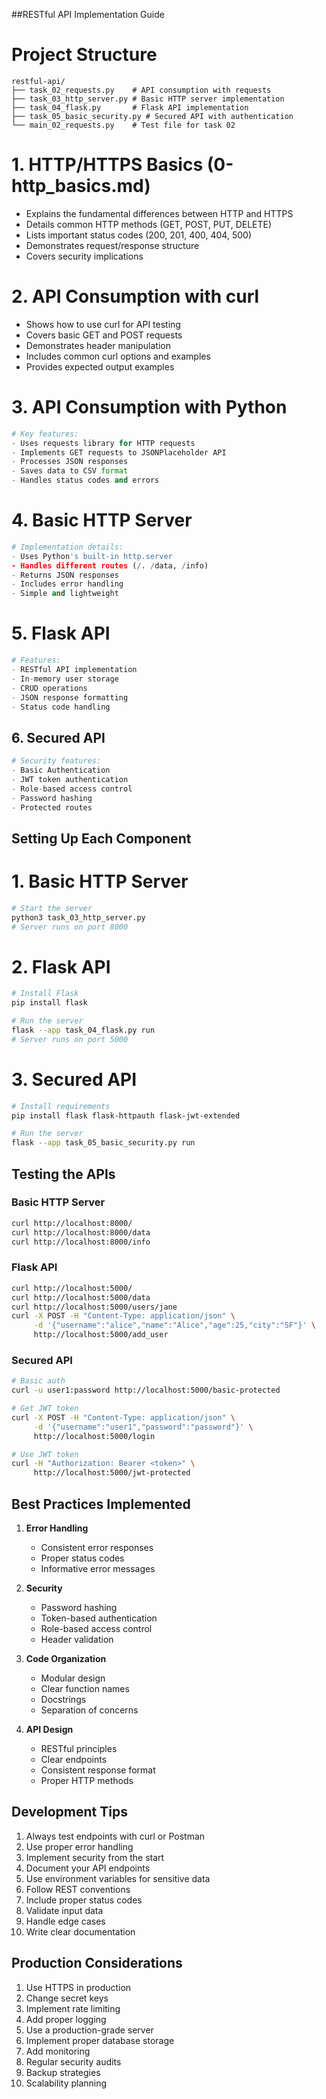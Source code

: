 ##RESTful API Implementation Guide

# Project Structure
```
restful-api/
├── task_02_requests.py    # API consumption with requests
├── task_03_http_server.py # Basic HTTP server implementation
├── task_04_flask.py       # Flask API implementation
├── task_05_basic_security.py # Secured API with authentication
└── main_02_requests.py    # Test file for task 02
```

# 1. HTTP/HTTPS Basics (0-http_basics.md)
- Explains the fundamental differences between HTTP and HTTPS
- Details common HTTP methods (GET, POST, PUT, DELETE)
- Lists important status codes (200, 201, 400, 404, 500)
- Demonstrates request/response structure
- Covers security implications

#  2. API Consumption with curl 
- Shows how to use curl for API testing
- Covers basic GET and POST requests
- Demonstrates header manipulation
- Includes common curl options and examples
- Provides expected output examples

# 3. API Consumption with Python 
```python
# Key features:
- Uses requests library for HTTP requests
- Implements GET requests to JSONPlaceholder API
- Processes JSON responses
- Saves data to CSV format
- Handles status codes and errors
```

#  4. Basic HTTP Server 
```python
# Implementation details:
- Uses Python's built-in http.server
- Handles different routes (/. /data, /info)
- Returns JSON responses
- Includes error handling
- Simple and lightweight
```

# 5. Flask API 
```python
# Features:
- RESTful API implementation
- In-memory user storage
- CRUD operations
- JSON response formatting
- Status code handling
```

## 6. Secured API
```python
# Security features:
- Basic Authentication
- JWT token authentication
- Role-based access control
- Password hashing
- Protected routes
```

## Setting Up Each Component

# 1. Basic HTTP Server
```bash
# Start the server
python3 task_03_http_server.py
# Server runs on port 8000
```

# 2. Flask API
```bash
# Install Flask
pip install flask

# Run the server
flask --app task_04_flask.py run
# Server runs on port 5000
```

# 3. Secured API
```bash
# Install requirements
pip install flask flask-httpauth flask-jwt-extended

# Run the server
flask --app task_05_basic_security.py run
```

## Testing the APIs

### Basic HTTP Server
```bash
curl http://localhost:8000/
curl http://localhost:8000/data
curl http://localhost:8000/info
```

### Flask API
```bash
curl http://localhost:5000/
curl http://localhost:5000/data
curl http://localhost:5000/users/jane
curl -X POST -H "Content-Type: application/json" \
     -d '{"username":"alice","name":"Alice","age":25,"city":"SF"}' \
     http://localhost:5000/add_user
```

### Secured API
```bash
# Basic auth
curl -u user1:password http://localhost:5000/basic-protected

# Get JWT token
curl -X POST -H "Content-Type: application/json" \
     -d '{"username":"user1","password":"password"}' \
     http://localhost:5000/login

# Use JWT token
curl -H "Authorization: Bearer <token>" \
     http://localhost:5000/jwt-protected
```

## Best Practices Implemented

1. **Error Handling**
   - Consistent error responses
   - Proper status codes
   - Informative error messages

2. **Security**
   - Password hashing
   - Token-based authentication
   - Role-based access control
   - Header validation

3. **Code Organization**
   - Modular design
   - Clear function names
   - Docstrings
   - Separation of concerns

4. **API Design**
   - RESTful principles
   - Clear endpoints
   - Consistent response format
   - Proper HTTP methods

## Development Tips

1. Always test endpoints with curl or Postman
2. Use proper error handling
3. Implement security from the start
4. Document your API endpoints
5. Use environment variables for sensitive data
6. Follow REST conventions
7. Include proper status codes
8. Validate input data
9. Handle edge cases
10. Write clear documentation

## Production Considerations

1. Use HTTPS in production
2. Change secret keys
3. Implement rate limiting
4. Add proper logging
5. Use a production-grade server
6. Implement proper database storage
7. Add monitoring
8. Regular security audits
9. Backup strategies
10. Scalability planning
    